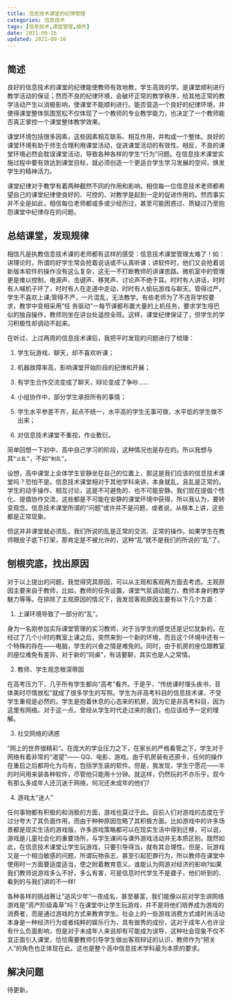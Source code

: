 ```yaml
---
title: 信息技术课堂的纪律管理
categories: 信息技术
tags: [信息技术,课堂管理,插件]
date: 2021-09-16
updated: 2021-09-16 
---
```


## 简述

良好的信息技术的课堂的纪律能使教师有效地教，学生高效的学。是课堂顺利进行教学活动的保证；然而不良的纪律环境，会破坏正常的教学秩序，给其他正常的教学活动产生以消极影响，使课堂不能顺利进行。能否营造一个良好的纪律环境，并使得课堂整体氛围宽松不仅体现了一个教师的专业教学能力，也决定了一个教师能否真正掌控一个课堂整体教学效果。

课堂环境包括很多因素，这些因素相互联系、相互作用，并构成一个整体。良好的课堂环境有助于师生合理利用课堂活动，促进课堂活动的有效性。相反，不良的课堂环境必然会耽误课堂活动，导致各种各样的学生“行为”问题。在信息技术课堂实施过程中要有效达到课堂目标，就必须创造一个更适合学生学习发展的空间，焕发学生的精神活力。

课堂纪律对于教学有着两种截然不同的作用和影响，相信每一位信息技术老师都希望自己的课堂纪律使良好的、可控的、对教学是起到一定的促进作用的。然而事实并不全是如此，相信每位老师都或多或少经历过，甚至可能困惑过、质疑过乃至抱怨课堂中纪律存在的问题。

## 总结课堂，发现规律

相信凡是执教信息技术课的老师都有这样的感受：信息技术课堂管理太难了！如：讲理论时，所谓的好学生常会抢着说话或不认真听课；讲软件时，他们又会抢着说新版本软件的操作没有这么复杂，这无一不打断教师的讲课思路。微机室中的管理更是难以控制，电源声、击键声、移凳声、讨论声不绝于耳。时时有人讲话，时时有人喊机子坏了，时时有人在走道中走动，时时有人偷玩游戏与聊天。管得过严，学生不喜欢上课;管得不严，一片混乱，无法教学。有些老师为了不违背学校要求，教学中变相采用“任
务驱动”一每节课都布置大量的上机任务，要求学生哑巴似的独自操作，教师则坐在讲台处遥控全班。这样，课堂纪律保证了，但学生的学习积极性却调动不起来。

在听过、上过两周的信息技术课后，我把平时发现的问题进行了梳理：

1. 学生玩游戏、聊天，却不喜欢听课；

2. 机器故障率高，影响课堂开始阶段的纪律和开展；

3. 有学生合作交流变成了聊天，辩论变成了争吵……

4. 小组协作中，部分学生承担所有的事情；

5. 学生水平参差不齐，起点不统一，水平高的学生无事可做，水平低的学生做不出来；

6. 对信息技术课堂不重视，作业敷衍。

简单回想一下初中、高中自己学习的阶段，这种情况也是存在的。所以我想与其`“止乱”`，不如`“制乱”`。

设想，高中课堂上全体学生安静坐在自己的位置上，那这是我们应该的信息技术课堂吗？恐怕不是。信息技术课堂相对于其他学科来讲，本身就乱，且乱是正常的。学生的动手操作、相互讨论，这是不可避免的、也不可能安静。我们现在提倡个性化、提倡协作交流，这些都是不可能在安静的课堂环境中获得，所以我认为，要转变观念。信息技术课堂所谓的“问题”或许并不是问题，或者说，从根本上讲，这些都是正常现象。

但这并非课堂就必须乱，我们所说的乱是正常的交流、正常的操作。如果学生在教师眼皮子底下打架，那肯定是不被允许的，这种“乱”就不是我们的所说的“乱”了。

## 刨根究底，找出原因

对于以上提出的问题，我觉得究其原因，可以从主观和客观两方面去考虑。主观原因主要来自于教师，比如，教师的任务设置，课堂气氛调动能力，教师本身的教学魅力等等。在排除了主观原因的情况下，我发现客观原因主要有以下几个方面：

1. 上课环境导致了一部分的“乱”。

身为一名刚参加实际课堂管理的实习教师，对于当学生的感觉还是记忆犹新的。在经过了几个小时的教室上课之后，突然来到一个新的环境，而且这个环境中还有一个特殊的存在——电脑，学生的兴奋之情是难免的。同时，由于机房的座位跟教室的座位难免有差异，对于新的“同桌”，有话要聊，其实也是人之常情。

2. 教师、学生观念根深蒂固

在高考压力下，几乎所有学生都向“高考”看齐。于是乎，“传统课时埋头疾书，音体美时尽情放松”就成了很多学生的写照。学生为非高考科目的信息技术课，不受学生重视是必然的。学生是抱着休息的心态来的机房，因为它是非高考科目，因为这里有网络。对于这一点，曾经从学生时代走过来的我们，也应该给予一定的理解。

3. 社交网络的诱惑
   
“网上的世界很精彩”。在庞大的学业压力之下，在家长的严格看管之下，学生对于网络有着非常的“渴望”—— QQ、电影、游戏。由于机房装有还原卡，任何的操作在重启之后都将化为乌有，包括学生装的软件。但是，我发现，学生宁愿花——半的时间用来装各种软件，尽管他只能用十分钟。就这样，仍然玩的不亦乐乎。现今有那么多成年人还沉迷于网络，何况还未成年的他们?

4. 游戏太“迷人”
   
任何事物都有积极的和消极的方面，游戏也莫过于此。目前人们对游戏的态度在于过分夸大了其负面作用，而由于种种原因忽略了其积极方面。比如游戏中的许多场景都是现实生活的游戏版，许多游戏策略都可以在现实生活中得到迁移，可以说，游戏是儿童社会化的重要场所，与学生课间与课外游戏活动并无本质区别。既然如此，在信息技术课堂让学生玩游戏，只要引导得当，就有其合理性。但是，玩游戏又是一个相当敏感的问题，所谓玩物丧志，甚至引起犯罪行为，所以教师在课堂中使用时一方面要适度适当，使之附着教育意义。谁能认为网游对经济的影响?如果我们教师说游戏多么不好，多么有害，可是信息时代学生不是聋子，他们听到的、看到的与我们讲的不一样! 

各种各样的挑战赛让“追风少年”一夜成名，甚至暴富，我们能像以前对学生讲网络游戏是“资产阶级毒草”吗？在课堂中让学生玩游戏，并不是将他们培养成为游戏的消费者，而是通过游戏的方式来教育学生。社会上的一些游戏消费方式或时尚活动本身是一种经济行为或者纯粹的娱乐行为，具有做秀的成份，这对于成年人也许没有什么负面影响，但是对于未成年人来说却有可能成为误导，这种社会现象不仅不宜正面引入课堂，恰恰需要教师引导学生做出客观辩证的认识，教师作为“把关人”的角色也正体现在此。这也是整个高中信息技术学科最为本质的要求。


## 解决问题

待更新。

